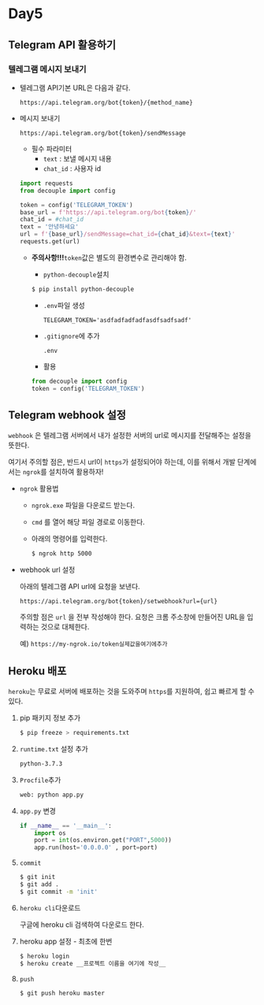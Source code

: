 # Day5

## Telegram API 활용하기

### 텔레그램 메시지 보내기

* 텔레그램  API기본 URL은 다음과 같다.

  ```
  https://api.telegram.org/bot{token}/{method_name}
  ```

* 메시지 보내기

  ```
  https://api.telegram.org/bot{token}/sendMessage
  ```

  * 필수 파라미터
    * `text` : 보낼 메시지 내용
    * `chat_id` : 사용자 id

  ```python
  import requests
  from decouple import config
  
  token = config('TELEGRAM_TOKEN')
  base_url = f'https://api.telegram.org/bot{token}/'
  chat_id = #chat_id
  text = '안녕하세요'
  url = f'{base_url}/sendMessage=chat_id={chat_id}&text={text}'
  requests.get(url)
  ```

  * **주의사항!!!**`token`값은 별도의 환경변수로 관리해야 함.

    * `python-decouple`설치

    ```bash
    $ pip install python-decouple
    ```

    * `.env`파일 생성

      ```
      TELEGRAM_TOKEN='asdfadfadfadfasdfsadfsadf'
      ```

    * `.gitignore`에 추가

      ``` 
      .env
      ```

    *  활용

      ``` python
      from decouple import config
      token = config('TELEGRAM_TOKEN')
      ```

## Telegram webhook 설정

`webhook` 은 텔레그램 서버에서 내가 설정한 서버의  url로 메시지를 전달해주는 설정을 뜻한다.

여기서 주의할 점은, 반드시 url이 `https`가 설정되어야 하는데, 이를 위해서 개발 단계에서는 `ngrok`를 설치하여 활용하자!

* `ngrok` 활용법

  * `ngrok.exe` 파일을 다운로드 받는다.

  * `cmd`  를 열어 해당 파일 경로로 이동한다.

  * 아래의 명령어를 입력한다.

    ``` bash
    $ ngrok http 5000
    ```

* webhook url 설정

  아래의 텔레그램 API  url에 요청을 보낸다.

  ```
  https://api.telegram.org/bot{token}/setwebhook?url={url}
  ```

  주의할 점은 `url` 을 전부 작성해야 한다. 요청은 크롬 주소창에 만들어진 URL을 입력하는 것으로 대체한다.

  예) `https://my-ngrok.io/token실제값을여기에추가`



## Heroku  배포

`heroku`는 무료로 서버에 배포하는 것을 도와주며 `https`를 지원하여, 쉽고 빠르게 할 수 있다.

1. pip 패키지 정보 추가

   ```bash
   $ pip freeze > requirements.txt
   ```

2. `runtime.txt` 설정 추가

   ```bash
   python-3.7.3
   ```

3. `Procfile`추가

   ```bash
   web: python app.py
   ```

4. `app.py` 변경

   ```python
   if __name__ == '__main__':
       import os
       port = int(os.environ.get("PORT",5000))
       app.run(host='0.0.0.0' , port=port)
   ```

5. `commit`

   ```bash
   $ git init
   $ git add .
   $ git commit -m 'init'
   ```

6. `heroku cli`다운로드

   구글에 heroku cli 검색하여 다운로드 한다.

7. heroku app 설정 - 최초에 한번

   ```bash
   $ heroku login
   $ heroku create __프로젝트 이름을 여기에 작성__
   ```

8. `push`

   ```bash
   $ git push heroku master
   ```

   